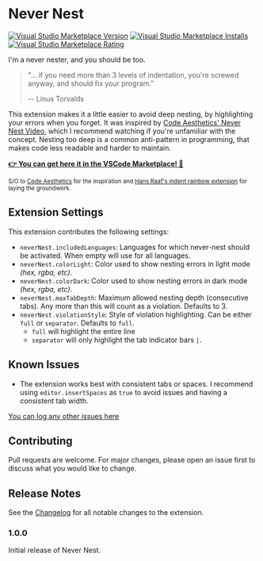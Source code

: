 # Never Nest

[![Visual Studio Marketplace Version](https://img.shields.io/visual-studio-marketplace/v/emielsteegh.never-nest)](https://marketplace.visualstudio.com/items?itemName=emielsteegh.never-nest)
[![Visual Studio Marketplace Installs](https://img.shields.io/visual-studio-marketplace/i/emielsteegh.never-nest?label=installs)](https://marketplace.visualstudio.com/items?itemName=emielsteegh.never-nest)
[![Visual Studio Marketplace Rating](https://img.shields.io/visual-studio-marketplace/r/emielsteegh.never-nest)](https://marketplace.visualstudio.com/items?itemName=emielsteegh.never-nest)

I'm a never nester, and you should be too.

> "... if you need more than 3 levels of indentation, you're screwed anyway, and should fix your program."
>
> -- Linus Torvalds

This extension makes it a little easier to avoid deep nesting, by highlighting your
errors when you forget. It was inspired by [Code Aesthetics' Never Nest Video](https://www.youtube.com/watch?v=CFRhGnuXG-4),
which I recommend watching if you're unfamiliar with the concept. Nesting too
deep is a common anti-pattern in programming, that makes code less readable and
harder to maintain.

**[👉 You can get here it in the VSCode Marketplace! 🛒](https://marketplace.visualstudio.com/items?itemName=emielsteegh.never-nest)**

<sub>S/O to [Code Aesthetics](https://www.youtube.com/@CodeAesthetic) for the inspiration and [Hans Raaf's  indent rainbow extension](https://github.com/oderwat/vscode-indent-rainbow) for laying the groundwork.
<sub>

## Extension Settings

This extension contributes the following settings:

* `neverNest.includedLanguages`: Languages for which never-nest should be activated. When empty will use for all languages.
* `neverNest.colorLight`: Color used to show nesting errors in light mode *(hex, rgba, etc)*.
* `neverNest.colorDark`: Color used to show nesting errors in dark mode *(hex, rgba, etc)*.
* `neverNest.maxTabDepth`: Maximum allowed nesting depth (consecutive tabs). Any more than this will count as a violation. Defaults to 3.
* `neverNest.violationStyle`: Style of violation highlighting. Can be either `full` or `separator`. Defaults to `full`.
  * `full` will highlight the entire line
  * `separator` will only highlight the tab indicator bars `|`.

## Known Issues

* The extension works best with consistent tabs or spaces. I recommend using `editor.insertSpaces` as `true` to avoid issues and having a consistent tab width.

[You can log any other issues here](https://github.com/emielsteegh/vscode-never-nest/issues)

## Contributing

Pull requests are welcome. For major changes, please open an issue first to
discuss what you would like to change.

## Release Notes

See the [Changelog](CHANGELOG.md) for all notable changes to the extension.

### 1.0.0

Initial release of Never Nest.
